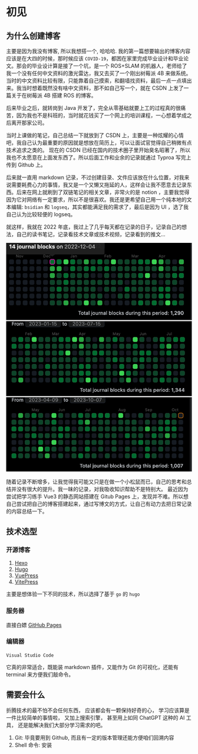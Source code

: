 # 初见


## 为什么创建博客

主要是因为我没有博客, 所以我想搭一个, 哈哈哈.
我的第一篇想要输出的博客内容应该是在大四的时候，那时候应该 `COVID-19`，都困在家里完成毕业设计和毕业论文。那会的毕业设计算是接了一个坑，是一个 ROS+SLAM 的机器人，老师给了我一个没有任何中文资料的激光雷达，我又去买了一个刚出树莓派 4B 来做系统。当时的中文资料比较有限，只能靠着自己摸索，和翻墙找资料，最后一点一点填出来。我当时想着既然没有啥中文资料，那不如自己写一个，就在 CSDN 上发了一篇关于在树莓派 4B 搭建 ROS 的博客。

后来毕业之后，就转岗到 Java 开发了，完全从零基础就要上工的过程真的很痛苦，因为我也不是科班的，当时就花钱买了一个网上的培训课程，一心想着学成之后离开那家公司。

当时上课做的笔记，自己总结一下就放到了 CSDN 上，主要是一种炫耀的心情吧，我自己认为最重要的原因就是想放在简历上，可以让面试官觉得自己稍微有点技术追求之类的。
现在的 CSDN 已经在国内的技术圈子里开始臭名昭著了，所以我也不太愿意在上面发东西了。所以后面工作和业余的记录就通过 Typroa 写完上传到 Github 上。

后来就一直用 markdown 记录，不过创建目录、文件应该放在什么位置，对我来说需要耗费心力的事情，我又是一个又懒又拖延的人，这样会让我不愿意去记录东西。后来在网上就刷到了双链笔记的相关文章，非常火的是 notion ，主要我觉得因为它对网络有一定要求，所以不是很喜欢。我还是更希望自己用一个纯本地的文本编辑: `bsidian` 和 `logseq`，其实都能满足我的需求了，最后是因为 UI ，选了我自己认为比较轻便的 logseq。

就这样，我就在 2022 年底，我过上了几乎每天都在记录的日子，记录自己的想法，自己的读书笔记，记录看技术文章或技术视频，记录看到的推文...

![热力图](../assets/images/2023-logseq-hot-01.png)
![热力图](../assets/images/2023-logseq-hot-02.png)
![热力图](../assets/images/2023-logseq-hot-03.png)

随着记录不断增多，让我觉得我可能又只是在做一个小松鼠而已，自己的思考和总结并没有很大的提升。我一昧的记录，对我吸收知识帮助不是特别大。
最近因为尝试把学习练手 Vue3 的静态网站搭建在 Gitub Pages 上，发现并不难。所以想自己尝试把自己的博客搭建起来，通过写博文的方式，让自己有动力去把日常记录的内容总结一下。

## 技术选型

### 开源博客

1. [Hexo](https://hexo.io/)
2. [Hugo](https://gohugo.io/)
3. [VuePress](https://vuepress.vuejs.org/)
4. [VitePress](https://vitepress.dev/)

主要是想体验一下不同的技术，所以选择了基于 `go` 的 `hugo`

### 服务器

直接白嫖 [GitHub Pages](https://pages.github.com/)

### 编辑器

`Visual Studio Code`

它真的非常适合，既能装 markdown 插件，又能作为 Git 的可视化，还能有 terminal 来方便我们敲命令。

## 需要会什么

折腾技术的最不怕不会任何东西， 应该都会有一颗保持好奇的心， 学习应该算是一件比较简单的事情啦， 又加上搜索引擎， 甚至用上如同 ChatGPT 这种的 AI 工具， 还是能解决我们大部分学习需求的吧。

1. Git: 毕竟要用到 Github, 而且有一定的版本管理还能方便咱们回溯内容
2. Shell 命令: 安装



